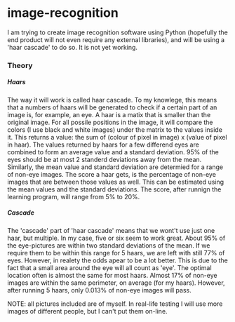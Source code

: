 # image-recognition
I am trying to create image recognition software using Python (hopefully the end product will not even require any external libraries), and will be using a 'haar cascade'  to do so. It is not yet working.

### Theory
##### Haars
The way it will work is called haar cascade. To my knowlege, this means that a numbers of haars will be generated to check if a certain part of an image is, for example, an eye. 
A haar is a matix that is smaller than the original image. For all possile positions in the image, it will compare the colors (I use black and white images) under the matrix to the values inside it. This returns a value: the sum of (colour of pixel in image) x (value of pixel in haar).
The values returned by haars for a few differend eyes are combined to form an average value and a standard deviation.
95% of the eyes should be at most 2 standerd deviations away from the mean. Similarly, the mean value and standard deviation are determied for a range of non-eye images. The score a haar gets, is the percentage of non-eye images that are between those values as well. This can be estimated using the mean values and the standard deviations. The score, after runnign the learning program, will range from 5% to 20%.

##### Cascade
The 'cascade' part of 'haar cascade' means that we wont't use just one haar, but multiple. In my case, five or six seem to work great.
About 95% of the eye-pictures are within two standard deviations of the mean. If we require them to be within this range for 5 haars, we are left with still 77% of eyes. However, in realety the odds apear to be a lot better. This is due to the fact that a small area around the eye will all count as 'eye'. The optimal location often is almost the same for most haars.
Almost 17% of non-eye images are within the same perimeter, on average (for my haars). However, after running 5 haars, only 0.013% of non-eye images will pass.

NOTE: all pictures included are of myself. In real-life testing I will use more images of different people, but I can't put them on-line. 

